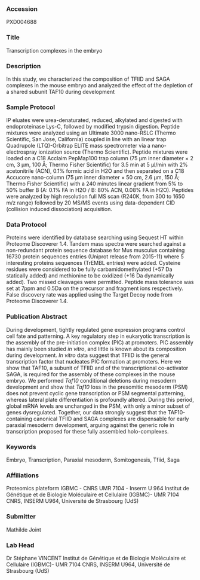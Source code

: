 ### Accession
PXD004688

### Title
Transcription complexes in the embryo

### Description
In this study, we characterized the composition of TFIID and SAGA complexes in the mouse embryo and analyzed the effect of the depletion of a shared subunit TAF10 during development

### Sample Protocol
IP eluates were urea-denaturated, reduced, alkylated and digested with endoproteinase Lys-C, followed by modified trypsin digestion. Peptide mixtures were analyzed using an Ultimate 3000 nano-RSLC (Thermo Scientific, San Jose, California) coupled in line with an linear trap Quadrupole (LTQ)-Orbitrap ELITE mass spectrometer via a nano-electrospray ionization source (Thermo Scientific). Peptide mixtures were loaded on a C18 Acclaim PepMap100 trap column (75 μm inner diameter × 2 cm, 3 μm, 100 Å; Thermo Fisher Scientific) for 3.5 min at 5 μl/min with 2% acetonitrile (ACN), 0.1% formic acid in H2O and then separated on a C18 Accucore nano-column (75 μm inner diameter × 50 cm, 2.6 μm, 150 Å; Thermo Fisher Scientific) with a  240 minutes linear gradient from 5% to 50% buffer B (A: 0.1% FA in H2O / B: 80% ACN, 0.08% FA in H2O). Peptides were analyzed by high resolution full MS scan (R240K, from 300 to 1650 m/z range) followed by 20 MS/MS events using data-dependent CID (collision induced dissociation) acquisition.

### Data Protocol
Proteins were identified by database searching using Sequest HT within Proteome Discoverer 1.4. Tandem mass spectra were searched against a non-redundant protein sequence database for Mus musculus containing 16730 protein sequences entries (Uniprot release from 2015-11) where 5 interesting proteins sequences (TrEMBL entries) were added. Cysteine residues were considered to be fully carbamidomethylated (+57 Da statically added) and methionine to be oxidized (+16 Da dynamically added). Two missed cleavages were permitted. Peptide mass tolerance was set at 7ppm and 0.5Da on the precursor and fragment ions respectively. False discovery rate was applied using the Target Decoy node from Proteome Discoverer 1.4.

### Publication Abstract
During development, tightly regulated gene expression programs control cell fate and patterning. A key regulatory step in eukaryotic transcription is the assembly of the pre-initiation complex (PIC) at promoters. PIC assembly has mainly been studied <i>in vitro</i>, and little is known about its composition during development. <i>In vitro</i> data suggest that TFIID is the general transcription factor that nucleates PIC formation at promoters. Here we show that TAF10, a subunit of TFIID and of the transcriptional co-activator SAGA, is required for the assembly of these complexes in the mouse embryo. We performed <i>Taf10</i> conditional deletions during mesoderm development and show that <i>Taf10</i> loss in the presomitic mesoderm (PSM) does not prevent cyclic gene transcription or PSM segmental patterning, whereas lateral plate differentiation is profoundly altered. During this period, global mRNA levels are unchanged in the PSM, with only a minor subset of genes dysregulated. Together, our data strongly suggest that the TAF10-containing canonical TFIID and SAGA complexes are dispensable for early paraxial mesoderm development, arguing against the generic role in transcription proposed for these fully assembled holo-complexes.

### Keywords
Embryo, Transcription, Paraxial mesoderm, Somitogenesis, Tfiid, Saga

### Affiliations
Proteomics plateform IGBMC - CNRS UMR 7104 - Inserm U 964
Institut de Génétique et de Biologie Moléculaire et Cellulaire (IGBMC)- UMR 7104 CNRS, INSERM U964, Université de Strasbourg (UdS)

### Submitter
Mathilde Joint

### Lab Head
Dr Stéphane VINCENT
Institut de Génétique et de Biologie Moléculaire et Cellulaire (IGBMC)- UMR 7104 CNRS, INSERM U964, Université de Strasbourg (UdS)


